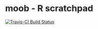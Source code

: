 moob - R scratchpad
===================


[![Travis-CI Build Status](https://travis-ci.org/hute37/moob.svg?branch=master)](https://travis-ci.org/hute37/moob)


